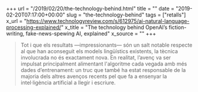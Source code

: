 +++
url = "/2019/02/20/the-technology-behind.html"
title = ""
date = "2019-02-20T07:17:00+00:00"
slug = "the-technology-behind"
tags = ["retalls"]
x_url = "https://www.technologyreview.com/s/612975/ai-natural-language-processing-explained/"
x_title = "The technology behind OpenAI’s fiction-writing, fake-news-spewing AI, explained"
x_source = ""
+++


> Tot i que els resultats —impressionants— són un salt notable respecte al que han aconseguit els models lingüístics existents, la tècnica involucrada no és exactament nova. En realitat, l’avenç va ser impulsat principalment alimentant l'algoritme cada vegada amb més dades d’entrenament: un truc que també ha estat responsable de la majoria dels altres avenços recents pel que fa a ensenyar la intel·ligència artificial a llegir i escriure.

